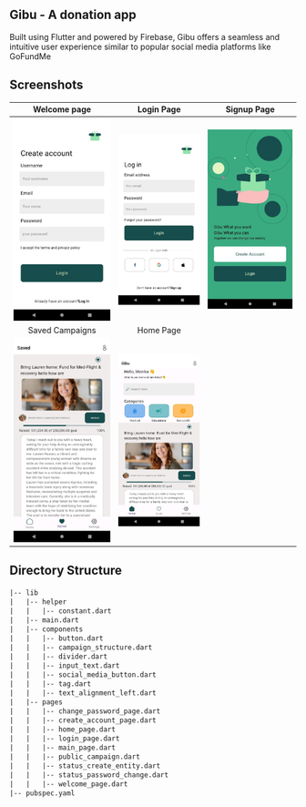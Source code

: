 ## Gibu - A donation app

Built using Flutter and powered by Firebase, Gibu offers a seamless and intuitive user experience similar to popular social media platforms like GoFundMe

## Screenshots

Welcome page | Login Page               | Signup Page               |  
:-------------------------:|:-------------------------:|:-------------------------:
![](./screenshots/sign%20up%20page.jpeg)|![](./screenshots/login%20page.jpeg)|![](./screenshots/welcome%20page.jpeg)|
Saved Campaigns | Home Page               |
![](./screenshots/saved%20campaigns%20section.jpeg)| ![Home Page](./screenshots/home%20page%20section.jpeg) |


## Directory Structure

```
|-- lib
|   |-- helper
|   |   |-- constant.dart
|   |-- main.dart
|   |-- components
|   |   |-- button.dart
|   |   |-- campaign_structure.dart
|   |   |-- divider.dart
|   |   |-- input_text.dart
|   |   |-- social_media_button.dart
|   |   |-- tag.dart
|   |   |-- text_alignment_left.dart
|   |-- pages
|   |   |-- change_password_page.dart
|   |   |-- create_account_page.dart
|   |   |-- home_page.dart
|   |   |-- login_page.dart
|   |   |-- main_page.dart
|   |   |-- public_campaign.dart
|   |   |-- status_create_entity.dart
|   |   |-- status_password_change.dart
|   |   |-- welcome_page.dart
|-- pubspec.yaml
```